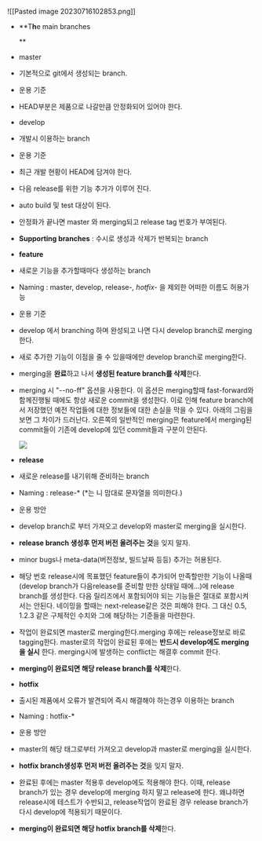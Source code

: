 
![[Pasted image 20230716102853.png]]

- **T****h****e main branches  
      
    **

- master

- 기본적으로 git에서 생성되는 branch.
- 운용 기준

- HEAD부분은 제품으로 나갈만큼 안정화되어 있어야 한다.  
      
    

- develop

- 개발시 이용하는 branch
- 운용 기준

- 최근 개발 현황이 HEAD에 담겨야 한다.
- 다음 release를 위한 기능 추가가 이루어 진다.
- auto build 및 test 대상이 된다.
- 안정화가 끝나면 master 와 merging되고 release tag 번호가 부여된다.

- **Supporting branches** : 수시로 생성과 삭제가 반복되는 branch

- **feature**

- 새로운 기능을 추가할때마다 생성하는 branch
- Naming : master, develop, release-*, hotfix-* 을 제외한 어떠한 이름도 허용가능
- 운용 기준

- develop 에서 branching 하며 완성되고 나면 다시 develop branch로 merging 한다.
- 새로 추가한 기능이 이점을 줄 수 있을때에만 develop branch로 merging한다.
- merging을 **완료**하고 나서 **생성된 feature branch를 삭제**한다.
- merging 시 "--no-ff" 옵션을 사용한다. 이 옵션은 merging할때 fast-forward와 함께진행될 때에도 항상 새로운 commit을 생성한다. 이로 인해 feature branch에서 저장했던 예전 작업들에 대한 정보들에 대한 손실을 막을 수 있다. 아래의 그림을 보면 그 차이가 드러난다. 오른쪽의 일반적인 merging은 feature에서 merging된 commit들이 기존에 develop에 있던 commit들과 구분이 안된다.  
      
    
    ![](https://t1.daumcdn.net/cfile/tistory/162CF72F4CC6259C64)
    
      
      
    

- **release**

- 새로운 release를 내기위해 준비하는 branch
- Naming : release-* (*는 니 맘대로 문자열을 의미한다.)
- 운용 방안

- develop branch로 부터 가져오고 develop와 master로 merging을 실시한다.
- **release branch 생성후 먼저 버전 올려주는 것**을 잊지 말자.
- minor bugs나 meta-data(버전정보, 빌드날짜 등등) 추가는 허용된다.
- 해당 번호 release시에 목표했던 feature들이 추가되어 만족할만한 기능이 나올때(develop branch가 다음release를 준비할 만한 상태일 때에...)에 release branch를 생성한다. 다음 릴리즈에서 포함되어야 되는 기능들은 절대로 포함시켜서는 안된다. 네이밍을 할때는 next-release같은 것은 피해야 한다. 그 대신 0.5, 1.2.3 같은 구체적인 수치와 그에 해당하는 기준들을 마련한다.
- 작업이 완료되면 master로 merging한다.merging 후에는 release정보로 바로 tagging한다. master로의 작업이 완료된 후에는 **반드시 develop에도 merging을 실시** 한다. merging시에 발생하는 conflict는 해결후 commit 한다.
- **merging이 완료되면 해당 release branch를 삭제**한다.  
      
    

- **hotfix**

- 출시된 제품에서 오류가 발견되어 즉시 해결해야 하는경우 이용하는 branch
- Naming : hotfix-*
- 운용 방안

- master의 해당 태그로부터 가져오고 develop과 master로 merging을 실시한다.
- **hotfix branch생성후 먼저 버전 올려주는 것**을 잊지 말자.
- 완료된 후에는 master 적용후 develop에도 적용해야 한다. 이때, release branch가 있는 경우 develop에 merging 하지 말고 release에 한다. 왜냐하면 release시에 테스트가 수반되고, release작업이 완료된 경우 release branch가 다시 develop에 적용되기 때문이다.
- **merging이 완료되면 해당 hotfix branch를 삭제**한다.